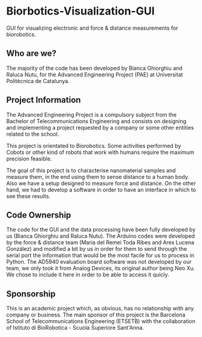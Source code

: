 # Biorbotics-Visualization-GUI
GUI for visualizing electronic and force &amp; distance measurements for biorobotics.

## Who are we? 

The majority of the code has been developed by Bianca Ghiorghiu and Raluca Nutu, for the Advanced Engineering Project (PAE) at Universitat Politècnica de Catalunya.

## Project Information
The Advanced Engineering Project is a compulsory subject from the Bachelor of Telecommunications Engineering and consists on designing and implementing a project requested by a company or some other entities related to the school.

This project is orientated to Biorobotics. Some activities performed by Cobots or other kind of robots that work with humans require the maximum precision feasible.

The goal of this project is to characterise nanomaterial samples and measure them, in the end using them to sense distance to a human body. Also we have a setup designed to measure force and distance. On the other hand, we had to develop a software in order to have an interface in which to see these results.


## Code Ownership 
The code for the GUI and the data processing have been fully developed by us (Bianca Ghiorghiu and Raluca Nutu). The Arduino codes were developed by the force &amp; distance team (Maria del Remei Toda Ribes and Ares Lucena González) and modified a bit by us in order for them to send through the serial port the information that would be the most facile for us to process in Python. The AD5940 evaluation board software was not developed by our team, we only took it from Analog Devices, its original author being Neo Xu. We chose to include it here in order to be able to access it quicly. 

## Sponsorship 
This is an academic project which, as obvious, has no relationship with any company or business. The main sponsor of this project is the Barcelona School of Telecommunications Engineering (ETSETB) with the collaboration of Istituto di BioRobotica - Scuola Superiore Sant'Anna.

